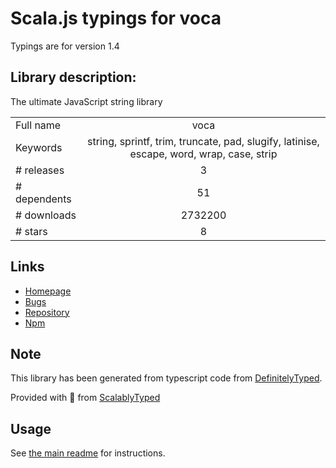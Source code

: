 
# Scala.js typings for voca

Typings are for version 1.4

## Library description:
The ultimate JavaScript string library

|                    |                 |
| ------------------ | :-------------: |
| Full name          | voca |
| Keywords           | string, sprintf, trim, truncate, pad, slugify, latinise, escape, word, wrap, case, strip |
| # releases         | 3 |
| # dependents       | 51 |
| # downloads        | 2732200 |
| # stars            | 8 |

## Links
- [Homepage](https://vocajs.com)
- [Bugs](https://github.com/panzerdp/voca/issues)
- [Repository](https://github.com/panzerdp/voca)
- [Npm](https://www.npmjs.com/package/voca)
    


## Note
This library has been generated from typescript code from [DefinitelyTyped](https://definitelytyped.org).

Provided with :purple_heart: from [ScalablyTyped](https://github.com/oyvindberg/ScalablyTyped)

## Usage
See [the main readme](../../readme.md) for instructions.



